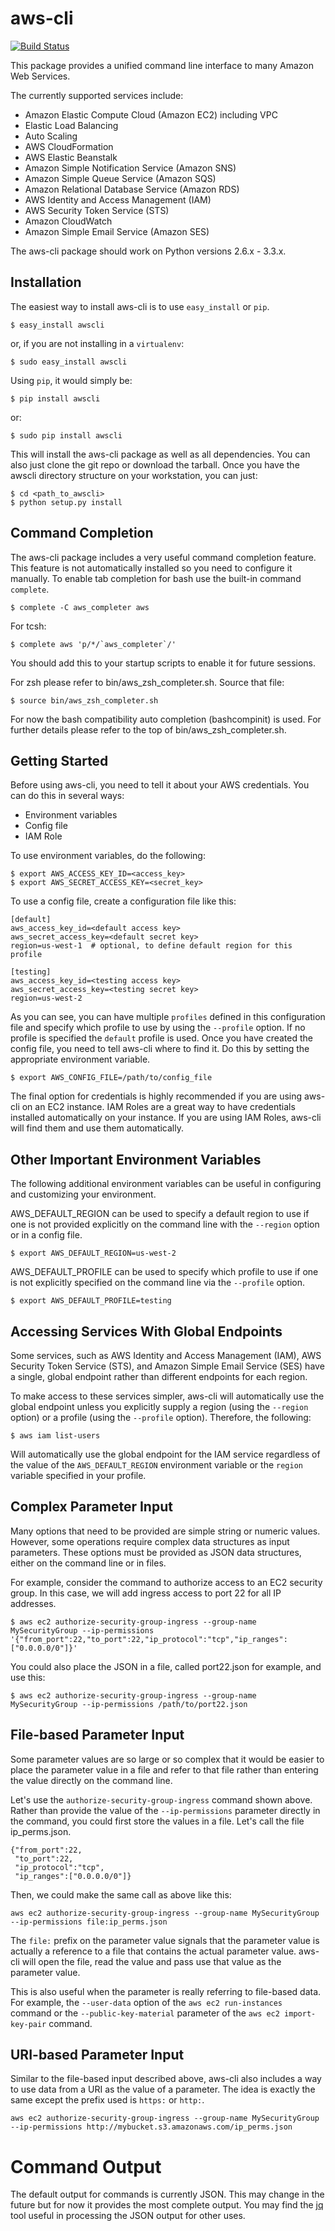 aws-cli
=======

[![Build Status](https://travis-ci.org/aws/aws-cli.png?branch=develop)](https://travis-ci.org/aws/aws-cli)

This package provides a unified command line interface to many
Amazon Web Services.

The currently supported services include:

* Amazon Elastic Compute Cloud (Amazon EC2) including VPC
* Elastic Load Balancing
* Auto Scaling
* AWS CloudFormation
* AWS Elastic Beanstalk
* Amazon Simple Notification Service (Amazon SNS)
* Amazon Simple Queue Service (Amazon SQS)
* Amazon Relational Database Service (Amazon RDS)
* AWS Identity and Access Management (IAM)
* AWS Security Token Service (STS)
* Amazon CloudWatch
* Amazon Simple Email Service (Amazon SES)

The aws-cli package should work on Python versions 2.6.x - 3.3.x.

Installation
------------
The easiest way to install aws-cli is to use ``easy_install`` or ``pip``.

    $ easy_install awscli

or, if you are not installing in a ``virtualenv``:

    $ sudo easy_install awscli

Using ``pip``, it would simply be:

    $ pip install awscli

or:

    $ sudo pip install awscli

This will install the aws-cli package as well as all dependencies.  You can
also just clone the git repo or download the tarball.  Once you have the
awscli directory structure on your workstation, you can just:

    $ cd <path_to_awscli>
    $ python setup.py install

Command Completion
------------------
The aws-cli package includes a very useful command completion feature.
This feature is not automatically installed so you need to configure it manually.
To enable tab completion for bash use the built-in command ``complete``.

    $ complete -C aws_completer aws

For tcsh:

    $ complete aws 'p/*/`aws_completer`/'

You should add this to your startup scripts to enable it for future sessions.

For zsh please refer to bin/aws_zsh_completer.sh.  Source that file:

    $ source bin/aws_zsh_completer.sh

For now the bash compatibility auto completion (bashcompinit) is used.
For further details please refer to the top of bin/aws_zsh_completer.sh.


Getting Started
---------------
Before using aws-cli, you need to tell it about your AWS credentials.  You
can do this in several ways:

* Environment variables
* Config file
* IAM Role

To use environment variables, do the following:

    $ export AWS_ACCESS_KEY_ID=<access_key>
    $ export AWS_SECRET_ACCESS_KEY=<secret_key>

To use a config file, create a configuration file like this:

    [default]
    aws_access_key_id=<default access key>
    aws_secret_access_key=<default secret key>
    region=us-west-1  # optional, to define default region for this profile

    [testing]
    aws_access_key_id=<testing access key>
    aws_secret_access_key=<testing secret key>
    region=us-west-2

As you can see, you can have multiple ``profiles`` defined in this
configuration file and specify which profile to use by using the
``--profile`` option.  If no profile is specified the ``default``
profile is used.  Once you have created the config file, you need to
tell aws-cli where to find it.  Do this by setting the appropriate
environment variable.

    $ export AWS_CONFIG_FILE=/path/to/config_file

The final option for credentials is highly recommended if you are
using aws-cli on an EC2 instance.  IAM Roles are
a great way to have credentials installed automatically on your
instance.  If you are using IAM Roles, aws-cli will find them and use
them automatically.

Other Important Environment Variables
-------------------------------------
The following additional environment variables can be useful in
configuring and customizing your environment.

AWS_DEFAULT_REGION can be used to specify a default region to use
if one is not provided explicitly on the command line with the
``--region`` option or in a config file.

    $ export AWS_DEFAULT_REGION=us-west-2

AWS_DEFAULT_PROFILE can be used to specify which profile to use
if one is not explicitly specified on the command line via the
``--profile`` option.

    $ export AWS_DEFAULT_PROFILE=testing

Accessing Services With Global Endpoints
----------------------------------------

Some services, such as AWS Identity and Access Management (IAM),
AWS Security Token Service (STS), and Amazon Simple Email Service (SES)
have a single, global endpoint rather than different endpoints for
each region.

To make access to these services simpler, aws-cli will automatically
use the global endpoint unless you explicitly supply a region (using
the ``--region`` option) or a profile (using the ``--profile`` option).
Therefore, the following:

    $ aws iam list-users

Will automatically use the global endpoint for the IAM service
regardless of the value of the ``AWS_DEFAULT_REGION`` environment
variable or the ``region`` variable specified in your profile.


Complex Parameter Input
-----------------------
Many options that need to be provided are simple string or numeric
values.  However, some operations require complex data structures
as input parameters.  These options must be provided as JSON data
structures, either on the command line or in files.

For example, consider the command to authorize access to an EC2
security group.  In this case, we will add ingress access to port 22
for all IP addresses.

    $ aws ec2 authorize-security-group-ingress --group-name MySecurityGroup --ip-permissions '{"from_port":22,"to_port":22,"ip_protocol":"tcp","ip_ranges":["0.0.0.0/0"]}'

You could also place the JSON in a file, called port22.json for example,
and use this:

    $ aws ec2 authorize-security-group-ingress --group-name MySecurityGroup --ip-permissions /path/to/port22.json

File-based Parameter Input
--------------------------
Some parameter values are so large or so complex that it would be easier
to place the parameter value in a file and refer to that file rather than
entering the value directly on the command line.

Let's use the ``authorize-security-group-ingress`` command shown above.
Rather than provide the value of the ``--ip-permissions`` parameter directly
in the command, you could first store the values in a file.  Let's call
the file ip_perms.json.

    {"from_port":22,
     "to_port":22,
     "ip_protocol":"tcp",
     "ip_ranges":["0.0.0.0/0"]}

Then, we could make the same call as above like this:

    aws ec2 authorize-security-group-ingress --group-name MySecurityGroup --ip-permissions file:ip_perms.json

The ``file:`` prefix on the parameter value signals that the parameter value
is actually a reference to a file that contains the actual parameter value.
aws-cli will open the file, read the value and pass use that value as the
parameter value.

This is also useful when the parameter is really referring to file-based
data.  For example, the ``--user-data`` option of the ``aws ec2 run-instances``
command or the ``--public-key-material`` parameter of the
``aws ec2 import-key-pair`` command.


URI-based Parameter Input
-------------------------
Similar to the file-based input described above, aws-cli also includes a
way to use data from a URI as the value of a parameter.  The idea is exactly
the same except the prefix used is ``https:`` or ``http:``.

    aws ec2 authorize-security-group-ingress --group-name MySecurityGroup --ip-permissions http://mybucket.s3.amazonaws.com/ip_perms.json

Command Output
==============

The default output for commands is currently JSON.  This may change in the
future but for now it provides the most complete output.  You may find the
[jq](http://stedolan.github.com/jq/) tool useful in processing the JSON
output for other uses.
